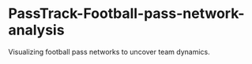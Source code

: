 # PassTrack-Football-pass-network-analysis
Visualizing football pass networks to uncover team dynamics. 
